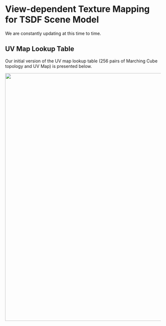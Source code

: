 # View-dependent Texture Mapping for TSDF Scene Model

We are constantly updating at this time to time.

## UV Map Lookup Table

Our initial version of the UV map lookup table (256 pairs of Marching Cube topology and UV Map) is presented below.

<img align="center" src="images/mcuvlut.png" width=800>
